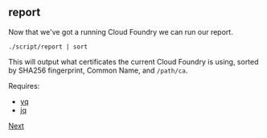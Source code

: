 ## report

Now that we've got a running Cloud Foundry we can run our report.

```
./script/report | sort
```

This will output what certificates the current Cloud Foundry is using, sorted by SHA256 fingerprint, Common Name, and `/path/ca`.

Requires:

* [yq](https://mikefarah.github.io/yq/)
* [jq](https://stedolan.github.io/jq/)

[Next](99-bucc-down.md)
